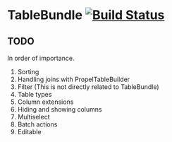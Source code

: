 TableBundle [![Build Status](http://ci.tactics.be:8080/job/TableBundle/badge/icon)](http://ci.tactics.be:8080/job/TableBundle/)            
===========

TODO
----

In order of importance.

1. Sorting
2. Handling joins with PropelTableBuilder
3. Filter (This is not directly related to TableBundle)
4. Table types
5. Column extensions
6. Hiding and showing columns
7. Multiselect
8. Batch actions
9. Editable
